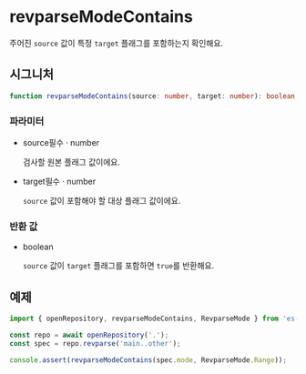 # revparseModeContains

주어진 `source` 값이 특정 `target` 플래그를 포함하는지 확인해요.

## 시그니처

```ts
function revparseModeContains(source: number, target: number): boolean;
```

### 파라미터

<ul class="param-ul">
  <li class="param-li param-li-root">
    <span class="param-name">source</span><span class="param-required">필수</span>&nbsp;·&nbsp;<span class="param-type">number</span>
    <br>
    <p class="param-description">검사할 원본 플래그 값이에요.</p>
  </li>
  <li class="param-li param-li-root">
    <span class="param-name">target</span><span class="param-required">필수</span>&nbsp;·&nbsp;<span class="param-type">number</span>
    <br>
    <p class="param-description"><code>source</code> 값이 포함해야 할 대상 플래그 값이에요.</p>
  </li>
</ul>

### 반환 값

<ul class="param-ul">
  <li class="param-li param-li-root">
    <span class="param-type">boolean</span>
    <br>
    <p class="param-description"><code>source</code> 값이 <code>target</code> 플래그를 포함하면 <code>true</code>를 반환해요.</p>
  </li>
</ul>

## 예제

```ts
import { openRepository, revparseModeContains, RevparseMode } from 'es-git';

const repo = await openRepository('.');
const spec = repo.revparse('main..other');

console.assert(revparseModeContains(spec.mode, RevparseMode.Range));
```
